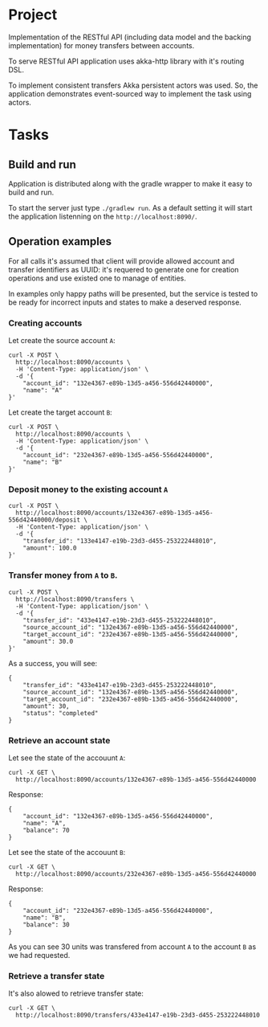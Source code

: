 # Project

Implementation of the RESTful API (including data model and the backing implementation) for money transfers between accounts.

To serve RESTful API application uses akka-http library with it's routing DSL.

To implement consistent transfers Akka persistent actors was used. So, the application demonstrates event-sourced way to implement the task using actors.

# Tasks

## Build and run

Application is distributed along with the gradle wrapper to make it easy to build and run.

To start the server just type `./gradlew run`. As a default setting it will start the application listenning on the `http://localhost:8090/`.

## Operation examples

For all calls it's assumed that client will provide allowed account and transfer identifiers as UUID: it's requered to generate one for creation operations and use existed one to manage of entities.

In examples only happy paths will be presented, but the service is tested to be ready for incorrect inputs and states to make a deserved response.

### Creating accounts

Let create the source account `A`:

```
curl -X POST \
  http://localhost:8090/accounts \
  -H 'Content-Type: application/json' \
  -d '{
	"account_id": "132e4367-e89b-13d5-a456-556d42440000",
	"name": "A"
}'
```

Let create the target account `B`:

```
curl -X POST \
  http://localhost:8090/accounts \
  -H 'Content-Type: application/json' \
  -d '{
	"account_id": "232e4367-e89b-13d5-a456-556d42440000",
	"name": "B"
}'
```

### Deposit money to the existing account `A`

```
curl -X POST \
  http://localhost:8090/accounts/132e4367-e89b-13d5-a456-556d42440000/deposit \
  -H 'Content-Type: application/json' \
  -d '{
	"transfer_id": "133e4147-e19b-23d3-d455-253222448010",
	"amount": 100.0
}'
```

### Transfer money from `A` to `B`.

```
curl -X POST \
  http://localhost:8090/transfers \
  -H 'Content-Type: application/json' \
  -d '{
	"transfer_id": "433e4147-e19b-23d3-d455-253222448010",
	"source_account_id": "132e4367-e89b-13d5-a456-556d42440000",
	"target_account_id": "232e4367-e89b-13d5-a456-556d42440000",
	"amount": 30.0
}'
```

As a success, you will see:

```
{
    "transfer_id": "433e4147-e19b-23d3-d455-253222448010",
    "source_account_id": "132e4367-e89b-13d5-a456-556d42440000",
    "target_account_id": "232e4367-e89b-13d5-a456-556d42440000",
    "amount": 30,
    "status": "completed"
}
```

### Retrieve an account state

Let see the state of the accouunt `A`:

```
curl -X GET \
  http://localhost:8090/accounts/132e4367-e89b-13d5-a456-556d42440000
```

Response:

```
{
    "account_id": "132e4367-e89b-13d5-a456-556d42440000",
    "name": "A",
    "balance": 70
}
```

Let see the state of the accouunt `B`:

```
curl -X GET \
  http://localhost:8090/accounts/232e4367-e89b-13d5-a456-556d42440000
```

Response:

```
{
    "account_id": "232e4367-e89b-13d5-a456-556d42440000",
    "name": "B",
    "balance": 30
}
```

As you can see 30 units was transfered from account `A` to the account `B` as we had requested.

### Retrieve a transfer state

It's also alowed to retrieve transfer state:

```
curl -X GET \
  http://localhost:8090/transfers/433e4147-e19b-23d3-d455-253222448010
```
